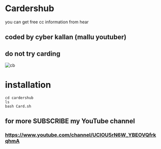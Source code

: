 # Cardershub
you can get free cc information from hear
## coded by cyber kallan (mallu youtuber)
## do not try carding


![cb](https://user-images.githubusercontent.com/56509491/67160191-c2fe3280-f36b-11e9-9caf-b1947b9c1bda.JPG)

# installation

``` 
cd cardershub
ls
bash Card.sh

```

## for more SUBSCRIBE my YouTube channel
### https://www.youtube.com/channel/UClOU5rN6W_YBEOVQfrkqhmA
